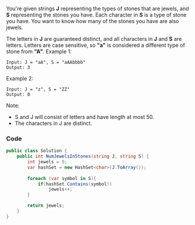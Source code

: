 

You're given strings **J** representing the types of stones that are jewels, and **S** representing the stones you have.  Each character in **S** is a type of stone you have.  You want to know how many of the stones you have are also jewels.

The letters in **J** are guaranteed distinct, and all characters in **J** and **S** are letters. Letters are case sensitive, so **"a"** is considered a different type of stone from **"A"**.
Example 1:
```
Input: J = "aA", S = "aAAbbbb"
Output: 3
```
Example 2:
```
Input: J = "z", S = "ZZ"
Output: 0
```

Note:

* S and J will consist of letters and have length at most 50.
* The characters in J are distinct.

### Code
```csharp
public class Solution {
    public int NumJewelsInStones(string J, string S) {
        int jewels = 0;
        var hashSet = new HashSet<char>(J.ToArray());
        
        foreach (var symbol in S){
            if(hashSet.Contains(symbol))
                jewels++;
        }

        return jewels;
    }
}
```


